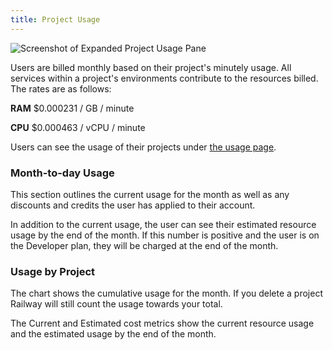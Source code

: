 ```yaml
---
title: Project Usage
---
```


<Image src="https://res.cloudinary.com/railway/image/upload/v1631917786/docs/project-usage_gd43fq.png"
alt="Screenshot of Expanded Project Usage Pane"
layout="intrinsic"
width={491} height={286} quality={80} />

Users are billed monthly based on their project's minutely usage.  All services within a project's environments contribute to the resources billed. The rates are as follows:

**RAM**
$0.000231 / GB / minute

**CPU**
$0.000463 / vCPU / minute

Users can see the usage of their projects under [the usage page](https://railway.app/account/usage).

### Month-to-day Usage

This section outlines the current usage for the month as well as any discounts and credits the user has applied to their account.

In addition to the current usage, the user can see their estimated resource usage by the end of the month. If this number is positive and the user is on the Developer plan, they will be charged at the end of the month.


### Usage by Project
The chart shows the cumulative usage for the month. If you delete a project Railway will still count the usage towards your total.

The Current and Estimated cost metrics show the current resource usage and the estimated usage by the end of the month.
